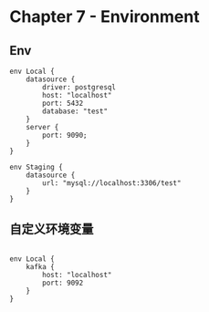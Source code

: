 # Chapter 7 - Environment

## Env

```feakin
env Local {
    datasource {
        driver: postgresql
        host: "localhost"
        port: 5432
        database: "test"
    }
    server {
        port: 9090;
    }
}

env Staging {
    datasource {
        url: "mysql://localhost:3306/test"
    }
}
```

## 自定义环境变量

```feakin

env Local {
    kafka {
        host: "localhost"
        port: 9092
    }
}
```